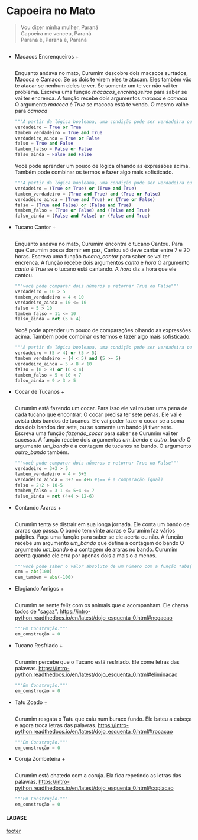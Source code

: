 <!---
Open Source program Pynoplia - Copyright © 2024  Carlo Oliveira** <carlo@nce.ufrj.br>,
PDX-License-Identifier:** `GNU General Public License v3.0 or later <http://is.gd/3Udt>`_.
-->
# Capoeira no Mato
> Vou dizer minha mulher, Paraná </br>
> Capoeira me venceu, Paraná </br>
> Paraná ê, Paraná ê, Paraná

<img src onerror="__did_got__('../../_prog/a_capoeira.py')"></img>

+ Macacos Encrenqueiros +
 
  <img id="ca0" src onerror="__widget__(this.id)"/>
 
    Enquanto andava no mato, Curumim descobre dois macacos surtados, Macoca e Camaco.
    Se os dois te virem eles te atacam. Eles também vão te atacar se nenhum deles te ver.
    Se somente um te ver não vai ter problema. Escreva uma função *macacos_encrenqueiros*
    para saber se vai ter encrenca. A função recebe dois argumentos *macoca* e *camoca*
    O argumento *macoca* é *True* se macoca está te vendo. O mesmo valhe para *camoca*
    
    ```python
    """A partir da lógica booleana, uma condição pode ser verdadeira ou falsa"""
    verdadeiro = True or True
    tambem_verdadeiro = True and True
    verdadeiro_ainda = True or False
    falso = True and False
    tambem_falso = False or False
    falso_ainda = False and False
    ```
    Você pode aprender um pouco de lógica olhando as expressões acima.
    Também pode combinar os termos e fazer algo mais sofisticado.
    ```python
    """A partir da lógica booleana, uma condição pode ser verdadeira ou falsa"""
    verdadeiro = (True or True) or (True and True)
    tambem_verdadeiro = (True and True) and (True or False)
    verdadeiro_ainda = (True and True) or (True or False)
    falso = (True and False) or (False and True)
    tambem_falso = (True or False) and (False and True)
    falso_ainda = (False and False) or (False and True)
   ```

+ Tucano Cantor +
 
  <img id="ca1" src onerror="__widget__(this.id)"/>
 
    Enquanto andava no mato, Curumim encontra o tucano Cantou.
    Para que Curumim possa dormir em paz, Cantou só deve cantar entre 7 e 20 horas.
    Escreva uma função *tucano_cantor* para saber se vai ter encrenca.
    A função recebe dois argumentos *canta* e *hora*
    O argumento *canta* é *True* se o tucano está cantando. A *hora* diz a hora que ele cantou.
    
    ```python
    """você pode comparar dois números e retornar True ou False"""
    verdadeiro = 10 > 5
    tambem_verdadeiro = 4 < 10
    verdadeiro_ainda = 10 <= 10
    falso = 5 > 10
    tambem_falso = 11 <= 10
    falso_ainda = not (5 > 4)
    ```
    Você pode aprender um pouco de comparações olhando as expressões acima.
    Também pode combinar os termos e fazer algo mais sofisticado.
    ```python
    """A partir da lógica booleana, uma condição pode ser verdadeira ou falsa"""
    verdadeiro = (5 > 4) or (5 > 5)
    tambem_verdadeiro = (4 < 5) and (5 >= 5)
    verdadeiro_ainda = 5 < 8 < 10
    falso = (8 > 9) or (6 < 4)
    tambem_falso = 5 < 10 < 7
    falso_ainda = 9 > 3 > 5
   ```
  
+ Cocar de Tucanos +
 
  <img id="ca2" src onerror="__widget__(this.id)"/>
 
    Curumim está fazendo um cocar. Para isso ele vai roubar uma pena de cada tucano que encontrar.
    O cocar precisa ter sete penas. Ele vai e avista dois bandos de tucanos.
    Ele vai poder fazer o cocar se a soma dos dois bandos der sete, ou se somente um bando já tiver sete.
    Escreva uma função *fazendo_cocar* para saber se Curumim vai ter sucesso.
    A função recebe dois argumentos *um_bando* e *outro_bando*
    O argumento *um_bando* é a contagem de tucanos no bando. O argumento *outro_bando* também.
    
    ```python
    """você pode comparar dois números e retornar True ou False"""
    verdadeiro = 3+3 > 5
    tambem_verdadeiro = 4 < 5+5
    verdadeiro_ainda = 3+7 == 4+6 #(== é a comparação igual)
    falso = 2+2 > 10-5
    tambem_falso = 3-1 <= 5+4 <= 7
    falso_ainda = not (4+4 > 12-6)
    ```
  
+ Contando Araras +
 
  <img id="ca3" src onerror="__widget__(this.id)"/>
 
    Curumim tenta se distrair em sua longa jornada. Ele conta um bando de araras que passa.
    O bando tem vinte araras e Curumim faz vários palpites. Faça uma função para saber se ele acerta ou não.
    A função recebe um argumento *um_bando* que define a contagem do bando
    O argumento *um_bando* é a contagem de araras no bando.
    Curumim acerta quando ele erra por apenas dois a mais o a menos.
    
    ```python
    """Você pode saber o valor absoluto de um número com a função *abs()*."""
    cem = abs(100)
    cem_tambem = abs(-100)
    ```
  
+ Elogiando Amigos +
 
  <img id="ca4" src onerror="__widget__(this.id)"/>
 
    Curumim se sente feliz com os animais que o acompanham. Ele chama todos de "sagaz".
    <continue aqui> https://intro-python.readthedocs.io/en/latest/dojo_esquenta_0.html#negacao

    ```python
    """Em Construção."""
    em_construção = 0
    ```
  
+ Tucano Resfriado +
 
  <img id="ca5" src onerror="__widget__(this.id)"/>
 
    Curumim percebe que o Tucano está resfriado. Ele come letras das palavras.
    <continue aqui> https://intro-python.readthedocs.io/en/latest/dojo_esquenta_0.html#eliminacao

    ```python
    """Em Construção."""
    em_construção = 0
    ```
  
+ Tatu Zoado +
 
  <img id="ca6" src onerror="__widget__(this.id)"/>
 
    Curumim resgata o Tatu que caiu num buraco fundo. Ele bateu a cabeça e agora troca letras das palavras.
    <continue aqui> https://intro-python.readthedocs.io/en/latest/dojo_esquenta_0.html#trocacao

    ```python
    """Em Construção."""
    em_construção = 0
    ```
  
+ Coruja Zombeteira +
 
  <img id="ca7" src onerror="__widget__(this.id)"/>
 
    Curumim está chatedo com a coruja. Ela fica repetindo as letras das palavras.
    <continue aqui> https://intro-python.readthedocs.io/en/latest/dojo_esquenta_0.html#copiacao

    ```python
    """Em Construção."""
    em_construção = 0
    ```

#### LABASE
[footer](footer.md ':include')